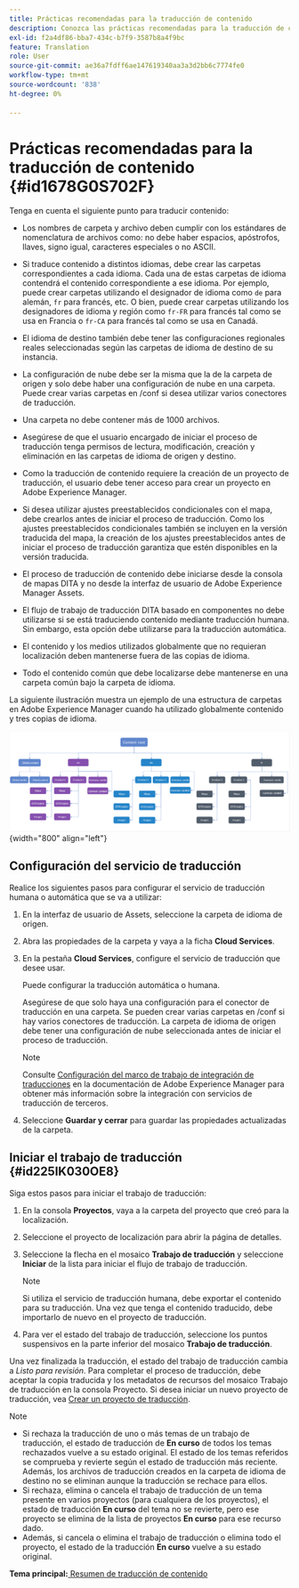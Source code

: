 ```yaml
---
title: Prácticas recomendadas para la traducción de contenido
description: Conozca las prácticas recomendadas para la traducción de contenido en AEM Guides. Obtenga información sobre cómo configurar el servicio de traducción, crear un nuevo proyecto de traducción e iniciar el trabajo de traducción.
exl-id: f2a4df86-bba7-434c-b7f9-3587b8a4f9bc
feature: Translation
role: User
source-git-commit: ae36a7fdff6ae147619340aa3a3d2bb6c7774fe0
workflow-type: tm+mt
source-wordcount: '838'
ht-degree: 0%

---
```


# Prácticas recomendadas para la traducción de contenido {#id1678G0S702F}

Tenga en cuenta el siguiente punto para traducir contenido:

- Los nombres de carpeta y archivo deben cumplir con los estándares de nomenclatura de archivos como: no debe haber espacios, apóstrofos, llaves, signo igual, caracteres especiales o no ASCII.

- Si traduce contenido a distintos idiomas, debe crear las carpetas correspondientes a cada idioma. Cada una de estas carpetas de idioma contendrá el contenido correspondiente a ese idioma. Por ejemplo, puede crear carpetas utilizando el designador de idioma como `de` para alemán, `fr` para francés, etc. O bien, puede crear carpetas utilizando los designadores de idioma y región como `fr-FR` para francés tal como se usa en Francia o `fr-CA` para francés tal como se usa en Canadá.
- El idioma de destino también debe tener las configuraciones regionales reales seleccionadas según las carpetas de idioma de destino de su instancia.
- La configuración de nube debe ser la misma que la de la carpeta de origen y solo debe haber una configuración de nube en una carpeta. Puede crear varias carpetas en /conf si desea utilizar varios conectores de traducción.
- Una carpeta no debe contener más de 1000 archivos.
- Asegúrese de que el usuario encargado de iniciar el proceso de traducción tenga permisos de lectura, modificación, creación y eliminación en las carpetas de idioma de origen y destino.
- Como la traducción de contenido requiere la creación de un proyecto de traducción, el usuario debe tener acceso para crear un proyecto en Adobe Experience Manager.
- Si desea utilizar ajustes preestablecidos condicionales con el mapa, debe crearlos antes de iniciar el proceso de traducción. Como los ajustes preestablecidos condicionales también se incluyen en la versión traducida del mapa, la creación de los ajustes preestablecidos antes de iniciar el proceso de traducción garantiza que estén disponibles en la versión traducida.
- El proceso de traducción de contenido debe iniciarse desde la consola de mapas DITA y no desde la interfaz de usuario de Adobe Experience Manager Assets.
- El flujo de trabajo de traducción DITA basado en componentes no debe utilizarse si se está traduciendo contenido mediante traducción humana. Sin embargo, esta opción debe utilizarse para la traducción automática.
- El contenido y los medios utilizados globalmente que no requieran localización deben mantenerse fuera de las copias de idioma.
- Todo el contenido común que debe localizarse debe mantenerse en una carpeta común bajo la carpeta de idioma.

La siguiente ilustración muestra un ejemplo de una estructura de carpetas en Adobe Experience Manager cuando ha utilizado globalmente contenido y tres copias de idioma.

![](images/aem-directory_structure.png){width="800" align="left"}

## Configuración del servicio de traducción

Realice los siguientes pasos para configurar el servicio de traducción humana o automática que se va a utilizar:

1. En la interfaz de usuario de Assets, seleccione la carpeta de idioma de origen.

1. Abra las propiedades de la carpeta y vaya a la ficha **Cloud Services**.

1. En la pestaña **Cloud Services**, configure el servicio de traducción que desee usar.

   Puede configurar la traducción automática o humana.

   Asegúrese de que solo haya una configuración para el conector de traducción en una carpeta. Se pueden crear varias carpetas en /conf si hay varios conectores de traducción. La carpeta de idioma de origen debe tener una configuración de nube seleccionada antes de iniciar el proceso de traducción.

   >[!NOTE]
   >
   > Consulte [Configuración del marco de trabajo de integración de traducciones](https://experienceleague.adobe.com/docs/experience-manager-cloud-service/sites/administering/reusing-content/translation/integration-framework.html?lang=en) en la documentación de Adobe Experience Manager para obtener más información sobre la integración con servicios de traducción de terceros.

1. Seleccione **Guardar y cerrar** para guardar las propiedades actualizadas de la carpeta.


## Iniciar el trabajo de traducción {#id225IK030OE8}

Siga estos pasos para iniciar el trabajo de traducción:

1. En la consola **Proyectos**, vaya a la carpeta del proyecto que creó para la localización.

1. Seleccione el proyecto de localización para abrir la página de detalles.

1. Seleccione la flecha en el mosaico **Trabajo de traducción** y seleccione **Iniciar** de la lista para iniciar el flujo de trabajo de traducción.

   >[!NOTE]
   >
   > Si utiliza el servicio de traducción humana, debe exportar el contenido para su traducción. Una vez que tenga el contenido traducido, debe importarlo de nuevo en el proyecto de traducción.

1. Para ver el estado del trabajo de traducción, seleccione los puntos suspensivos en la parte inferior del mosaico **Trabajo de traducción**.


Una vez finalizada la traducción, el estado del trabajo de traducción cambia a *Listo para revisión*. Para completar el proceso de traducción, debe aceptar la copia traducida y los metadatos de recursos del mosaico Trabajo de traducción en la consola Proyecto. Si desea iniciar un nuevo proyecto de traducción, vea [Crear un proyecto de traducción](translate-documents-web-editor.md#create-a-translation-project).

>[!NOTE]
>
>- Si rechaza la traducción de uno o más temas de un trabajo de traducción, el estado de traducción de **En curso** de todos los temas rechazados vuelve a su estado original. El estado de los temas referidos se comprueba y revierte según el estado de traducción más reciente. Además, los archivos de traducción creados en la carpeta de idioma de destino no se eliminan aunque la traducción se rechace para ellos.
>- Si rechaza, elimina o cancela el trabajo de traducción de un tema presente en varios proyectos (para cualquiera de los proyectos), el estado de traducción **En curso** del tema no se revierte, pero ese proyecto se elimina de la lista de proyectos **En curso** para ese recurso dado.
>- Además, si cancela o elimina el trabajo de traducción o elimina todo el proyecto, el estado de la traducción **En curso** vuelve a su estado original.

**Tema principal:**[ Resumen de traducción de contenido](translation.md)
